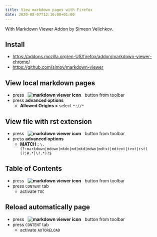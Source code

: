 ```yaml
---
title: View markdown pages with Firefox
date: 2020-08-07T12:16:00+01:00
---
```


With Markdown Viewer Addon by Simeon Velichkov.

## Install ##

* <https://addons.mozilla.org/en-US/firefox/addon/markdown-viewer-chrome/>
* <https://github.com/simov/markdown-viewer>

## View local markdown pages ##

* press  &nbsp; **![markdown viewer icon](https://raw.githubusercontent.com/simov/markdown-viewer/master/icons/icon19.png)** &nbsp; button from toolbar
* press **advanced options** 
    * **Allowed Origins >** select `*://*`

## View file with rst extension ##

* press  &nbsp; **![markdown viewer icon](https://raw.githubusercontent.com/simov/markdown-viewer/master/icons/icon19.png)** &nbsp; button from toolbar
* press **advanced options** 
    * **MATCH :** `\.(?:markdown|mdown|mkdn|md|mkd|mdwn|mdtxt|mdtext|text|rst)(?:#.*|\?.*)?$`

## Table of Contents ##

* press  &nbsp; **![markdown viewer icon](https://raw.githubusercontent.com/simov/markdown-viewer/master/icons/icon19.png)** &nbsp; button from toolbar
* press `CONTENT` tab
    * activate `TOC`

## Reload automatically page ##

* press  &nbsp; **![markdown viewer icon](https://raw.githubusercontent.com/simov/markdown-viewer/master/icons/icon19.png)** &nbsp; button from toolbar
* press `CONTENT` tab
    * activate `AUTORELOAD`
